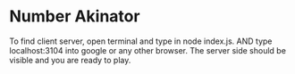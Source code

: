 
# Number Akinator 

To find client server, open terminal and type in node index.js. AND  type localhost:3104 into google or any other browser. The server side should be visible and you are ready to play. 

